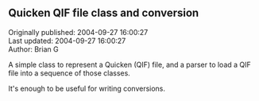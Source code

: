 ## Quicken QIF file class and conversion  
Originally published: 2004-09-27 16:00:27  
Last updated: 2004-09-27 16:00:27  
Author: Brian G  
  
A simple class to represent a Quicken (QIF) file, and a parser to
load a QIF file into a sequence of those classes.

It's enough to be useful for writing conversions.